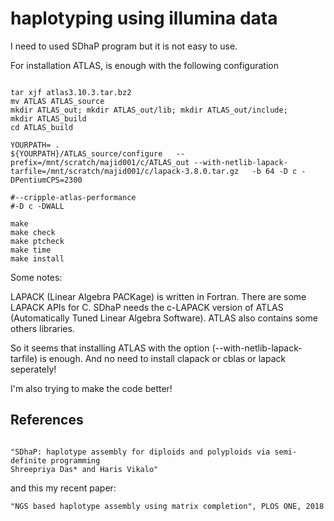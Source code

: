 # haplotyping using illumina data


I need to used SDhaP program but it is not easy to use.


For installation ATLAS, is enough with the following configuration


```

tar xjf atlas3.10.3.tar.bz2
mv ATLAS ATLAS_source
mkdir ATLAS_out; mkdir ATLAS_out/lib; mkdir ATLAS_out/include;
mkdir ATLAS_build
cd ATLAS_build

YOURPATH= .
${YOURPATH}/ATLAS_source/configure   --prefix=/mnt/scratch/majid001/c/ATLAS_out --with-netlib-lapack-tarfile=/mnt/scratch/majid001/c/lapack-3.8.0.tar.gz   -b 64 -D c -DPentiumCPS=2300

#--cripple-atlas-performance 
#-D c -DWALL 

make 
make check    
make ptcheck  
make time  
make install

```

Some notes:

LAPACK (Linear Algebra PACKage) is written in Fortran. There are some LAPACK APIs for C.  SDhaP needs the c-LAPACK version of ATLAS (Automatically Tuned Linear Algebra Software). ATLAS also contains some others libraries.  

So it seems that installing ATLAS with the option (--with-netlib-lapack-tarfile) is enough. And no need to install clapack or cblas or lapack seperately! 



I'm also trying to make the code better!


## References
```

"SDhaP: haplotype assembly for diploids and polyploids via semi-definite programming
Shreepriya Das* and Haris Vikalo"
```

and this my recent paper: 
```
"NGS based haplotype assembly using matrix completion", PLOS ONE, 2018
```




